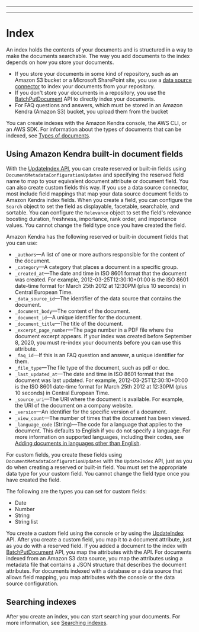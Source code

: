 --------

--------

# Index<a name="hiw-index"></a>

An index holds the contents of your documents and is structured in a way to make the documents searchable\. The way you add documents to the index depends on how you store your documents\.
+ If you store your documents in some kind of repository, such as an Amazon S3 bucket or a Microsoft SharePoint site, you use a [data source connector](https://docs.aws.amazon.com/kendra/latest/dg/data-source.html) to index your documents from your repository\.
+ If you don't store your documents in a repository, you use the [BatchPutDocument](https://docs.aws.amazon.com/kendra/latest/dg/API_BatchPutDocument.html) API to directly index your documents\. 
+ For FAQ questions and answers, which must be stored in an Amazon Kendra \(Amazon S3\) bucket, you upload them from the bucket

You can create indexes with the Amazon Kendra console, the AWS CLI, or an AWS SDK\. For information about the types of documents that can be indexed, see [Types of documents](index-document-types.md)\.

## Using Amazon Kendra built\-in document fields<a name="index-reserved-fields"></a>

With the [UpdateIndex API](https://docs.aws.amazon.com/kendra/latest/dg/API_UpdateIndex.html), you can create reserved or built\-in fields using `DocumentMetadataConfigurationUpdates` and specifying the reserved field name to map to your equivalent document attribute or document field\. You can also create custom fields this way\. If you use a data source connector, most include field mappings that map your data source document fields to Amazon Kendra index fields\. When you create a field, you can configure the `Search` object to set the field as displayable, facetable, searchable, and sortable\. You can configure the `Relevance` object to set the field's relevance boosting duration, freshness, importance, rank order, and importance values\. You cannot change the field type once you have created the field\.

Amazon Kendra has the following reserved or built\-in document fields that you can use:
+ `_authors`—A list of one or more authors responsible for the content of the document\.
+ `_category`—A category that places a document in a specific group\.
+ `_created_at`—The date and time in ISO 8601 format that the document was created\. For example, 2012\-03\-25T12:30:10\+01:00 is the ISO 8601 date\-time format for March 25th 2012 at 12:30PM \(plus 10 seconds\) in Central European Time\.
+ `_data_source_id`—The identifier of the data source that contains the document\.
+ `_document_body`—The content of the document\.
+ `_document_id`—A unique identifier for the document\.
+ `_document_title`—The title of the document\.
+ `_excerpt_page_number`—The page number in a PDF file where the document excerpt appears\. If your index was created before September 8, 2020, you must re\-index your documents before you can use this attribute\.
+ `_faq_id`—If this is an FAQ question and answer, a unique identifier for them\.
+ `_file_type`—The file type of the document, such as pdf or doc\.
+ `_last_updated_at`—The date and time in ISO 8601 format that the document was last updated\. For example, 2012\-03\-25T12:30:10\+01:00 is the ISO 8601 date\-time format for March 25th 2012 at 12:30PM \(plus 10 seconds\) in Central European Time\.
+ `_source_uri`—The URI where the document is available\. For example, the URI of the document on a company website\.
+ `_version`—An identifier for the specific version of a document\.
+ `_view_count`—The number of times that the document has been viewed\.
+ `_language_code` \(String\)—The code for a language that applies to the document\. This defaults to English if you do not specify a language\. For more information on supported languages, including their codes, see [Adding documents in languages other than English](https://docs.aws.amazon.com/kendra/latest/dg/in-adding-languages.html)\.

For custom fields, you create these fields using `DocumentMetadataConfigurationUpdates` with the `UpdateIndex` API, just as you do when creating a reserved or built\-in field\. You must set the appropriate data type for your custom field\. You cannot change the field type once you have created the field\.

The following are the types you can set for custom fields:
+ Date
+ Number
+ String
+ String list

You create a custom field using the console or by using the [UpdateIndex](https://docs.aws.amazon.com/kendra/latest/dg/API_UpdateIndex.html) API\. After you create a custom field, you map it to a document attribute, just as you do with a reserved field\. If you added a document to the index with [BatchPutDocument](https://docs.aws.amazon.com/kendra/latest/dg/API_BatchPutDocument.html) API, you map the attributes with the API\. For documents indexed from an Amazon S3 data source, you map the attributes using a metadata file that contains a JSON structure that describes the document attributes\. For documents indexed with a database or a data source that allows field mapping, you map attributes with the console or the data source configuration\.

## Searching indexes<a name="index-searching"></a>

After you create an index, you can start searching your documents\. For more information, see [Searching indexes](https://docs.aws.amazon.com/kendra/latest/dg/searching.html)\.